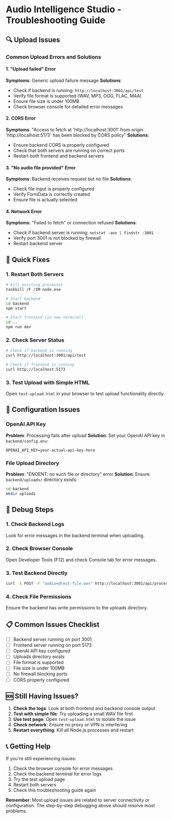 # Audio Intelligence Studio - Troubleshooting Guide

## 🔍 Upload Issues

### Common Upload Errors and Solutions

#### 1. "Upload failed" Error
**Symptoms**: Generic upload failure message
**Solutions**:
- Check if backend is running: `http://localhost:3001/api/test`
- Verify file format is supported (WAV, MP3, OGG, FLAC, M4A)
- Ensure file size is under 100MB
- Check browser console for detailed error messages

#### 2. CORS Error
**Symptoms**: "Access to fetch at 'http://localhost:3001' from origin 'http://localhost:5173' has been blocked by CORS policy"
**Solutions**:
- Ensure backend CORS is properly configured
- Check that both servers are running on correct ports
- Restart both frontend and backend servers

#### 3. "No audio file provided" Error
**Symptoms**: Backend receives request but no file
**Solutions**:
- Check file input is properly configured
- Verify FormData is correctly created
- Ensure file is actually selected

#### 4. Network Error
**Symptoms**: "Failed to fetch" or connection refused
**Solutions**:
- Check if backend server is running: `netstat -ano | findstr :3001`
- Verify port 3001 is not blocked by firewall
- Restart backend server

## 🚀 Quick Fixes

### 1. Restart Both Servers
```bash
# Kill existing processes
taskkill /F /IM node.exe

# Start backend
cd backend
npm start

# Start frontend (in new terminal)
cd ..
npm run dev
```

### 2. Check Server Status
```bash
# Check if backend is running
curl http://localhost:3001/api/test

# Check if frontend is running
curl http://localhost:5173
```

### 3. Test Upload with Simple HTML
Open `test-upload.html` in your browser to test upload functionality directly.

## 🔧 Configuration Issues

### OpenAI API Key
**Problem**: Processing fails after upload
**Solution**: Set your OpenAI API key in `backend/config.env`:
```
OPENAI_API_KEY=your-actual-api-key-here
```

### File Upload Directory
**Problem**: "ENOENT: no such file or directory" error
**Solution**: Ensure `backend/uploads/` directory exists:
```bash
cd backend
mkdir uploads
```

## 🐛 Debug Steps

### 1. Check Backend Logs
Look for error messages in the backend terminal when uploading.

### 2. Check Browser Console
Open Developer Tools (F12) and check Console tab for error messages.

### 3. Test Backend Directly
```bash
curl -X POST -F "audio=@test-file.wav" http://localhost:3001/api/process
```

### 4. Check File Permissions
Ensure the backend has write permissions to the uploads directory.

## 📋 Common Issues Checklist

- [ ] Backend server running on port 3001
- [ ] Frontend server running on port 5173
- [ ] OpenAI API key configured
- [ ] Uploads directory exists
- [ ] File format is supported
- [ ] File size is under 100MB
- [ ] No firewall blocking ports
- [ ] CORS properly configured

## 🆘 Still Having Issues?

1. **Check the logs**: Look at both frontend and backend console output
2. **Test with simple file**: Try uploading a small WAV file first
3. **Use test page**: Open `test-upload.html` to isolate the issue
4. **Check network**: Ensure no proxy or VPN is interfering
5. **Restart everything**: Kill all Node.js processes and restart

## 📞 Getting Help

If you're still experiencing issues:
1. Check the browser console for error messages
2. Check the backend terminal for error logs
3. Try the test upload page
4. Restart both servers
5. Check this troubleshooting guide again

**Remember**: Most upload issues are related to server connectivity or configuration. The step-by-step debugging above should resolve most problems. 